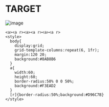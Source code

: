 # TARGET

![image](https://github.com/user-attachments/assets/303139e1-ebe9-4d46-9845-53a185504ca4)

```
<a><a r><a><a r><a><a r>
<style>
  body{
    display:grid;
    grid-template-columns:repeat(6, 1fr);
    margin:120 20;
    background:#8AB8B6
  }
  a{
    width:60;
    height:60;
    border-radius:50% 0 0 50%;
    background:#F3EAD2
  }
  [r]{border-radius:50%;background:#D96C7B}
</style>
```
